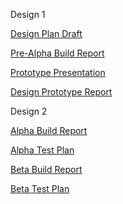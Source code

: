 Design 1

[Design Plan Draft](https://docs.google.com/document/d/14B-F85dv4-T0tF4zuaIIY0BHocsB16o9K5s950I2Zy0/edit?usp=sharing)

[Pre-Alpha Build Report](https://docs.google.com/document/d/1s888vMusv2ASFiilSBUaNAoq0gi-QRTOd1Al9mAlHY0/edit?usp=sharing)

[Prototype Presentation](https://docs.google.com/presentation/d/1f6QvoNeLWG2Vd0YWf9OlRf15LpO0mqyt4EnVRON5cgs/edit?usp=sharing)

[Design Prototype Report](https://docs.google.com/document/d/12oUamqL5skiIDhKAwKchFJgs-2qAw8D9DJr5qpgTQ3Q/edit?usp=sharing)

Design 2

[Alpha Build Report](https://docs.google.com/document/d/1sirk70tDVIVszO26UcYjqiP-V8MlQ_Gdme0L2fOOuko/edit?usp=sharing)

[Alpha Test Plan](https://docs.google.com/document/d/1kRXPRtlTV_4aYIU6ploF8oE1-CD3QWDxNo6debs-vpI/edit?usp=sharing)

[Beta Build Report](https://docs.google.com/document/d/1OjRdIm_FaIvmc6uQlIGE6yVkgnsWR17tjl6uGgaKnIM/edit?usp=sharing)

[Beta Test Plan](https://docs.google.com/document/d/1YEig5C3KD9Lj61bhuICt8k9V8IyhC4E_XDFU-sMW3JI/edit?usp=sharing)
